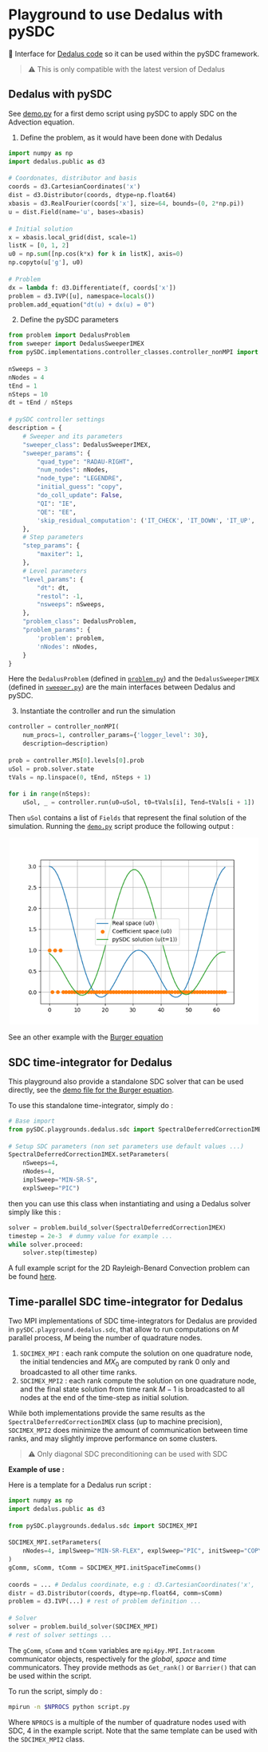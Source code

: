 # Playground to use Dedalus with pySDC

:scroll: Interface for [Dedalus code](https://dedalus-project.readthedocs.io/en/latest/) so it can be used within the pySDC framework.

> :warning: This is only compatible with the latest version of Dedalus

## Dedalus with pySDC

See [demo.py](./scratch.py) for a first demo script using pySDC to apply SDC on the Advection equation.

1. Define the problem, as it would have been done with Dedalus

```python
import numpy as np
import dedalus.public as d3

# Coordonates, distributor and basis
coords = d3.CartesianCoordinates('x')
dist = d3.Distributor(coords, dtype=np.float64)
xbasis = d3.RealFourier(coords['x'], size=64, bounds=(0, 2*np.pi))
u = dist.Field(name='u', bases=xbasis)

# Initial solution
x = xbasis.local_grid(dist, scale=1)
listK = [0, 1, 2]
u0 = np.sum([np.cos(k*x) for k in listK], axis=0)
np.copyto(u['g'], u0)

# Problem
dx = lambda f: d3.Differentiate(f, coords['x'])
problem = d3.IVP([u], namespace=locals())
problem.add_equation("dt(u) + dx(u) = 0")
```

2. Define the pySDC parameters

```python
from problem import DedalusProblem
from sweeper import DedalusSweeperIMEX
from pySDC.implementations.controller_classes.controller_nonMPI import controller_nonMPI

nSweeps = 3
nNodes = 4
tEnd = 1
nSteps = 10
dt = tEnd / nSteps

# pySDC controller settings
description = {
    # Sweeper and its parameters
    "sweeper_class": DedalusSweeperIMEX,
    "sweeper_params": {
        "quad_type": "RADAU-RIGHT",
        "num_nodes": nNodes,
        "node_type": "LEGENDRE",
        "initial_guess": "copy",
        "do_coll_update": False,
        "QI": "IE",
        "QE": "EE",
        'skip_residual_computation': ('IT_CHECK', 'IT_DOWN', 'IT_UP', 'IT_FINE', 'IT_COARSE'),
    },
    # Step parameters
    "step_params": {
        "maxiter": 1,
    },
    # Level parameters
    "level_params": {
        "dt": dt,
        "restol": -1,
        "nsweeps": nSweeps,
    },
    "problem_class": DedalusProblem,
    "problem_params": {
        'problem': problem,
        'nNodes': nNodes,
    }
}
```

Here the `DedalusProblem` (defined in [`problem.py`](problem.py)) and the `DedalusSweeperIMEX` (defined in [`sweeper.py`](./sweeper.py)) are the main interfaces between Dedalus and pySDC.

3. Instantiate the controller and run the simulation

```python
controller = controller_nonMPI(
    num_procs=1, controller_params={'logger_level': 30},
    description=description)

prob = controller.MS[0].levels[0].prob
uSol = prob.solver.state
tVals = np.linspace(0, tEnd, nSteps + 1)

for i in range(nSteps):
    uSol, _ = controller.run(u0=uSol, t0=tVals[i], Tend=tVals[i + 1])
```

Then `uSol` contains a list of `Fields` that represent the final solution of the simulation. Running the [`demo.py`](./demo.py) script produce the following output :

<p align="center">
  <img src="./demo_advection.png" width="500"/>
</p>

See an other example with the [Burger equation](./burger.py)


## SDC time-integrator for Dedalus

This playground also provide a standalone SDC solver that can be used directly,
see the [demo file for the Burger equation](./burger_ref.py).

To use this standalone time-integrator, simply do :

```python
# Base import
from pySDC.playgrounds.dedalus.sdc import SpectralDeferredCorrectionIMEX

# Setup SDC parameters (non set parameters use default values ...)
SpectralDeferredCorrectionIMEX.setParameters(
    nSweeps=4,
    nNodes=4,
    implSweep="MIN-SR-S",
    explSweep="PIC")
```

then you can use this class when instantiating and using a Dedalus solver simply like this :

```python
solver = problem.build_solver(SpectralDeferredCorrectionIMEX)
timestep = 2e-3  # dummy value for example ...
while solver.proceed:
    solver.step(timestep)
```

A full example script for the 2D Rayleigh-Benard Convection problem can be found [here](./rayleighBenardSDC.py).

## Time-parallel SDC time-integrator for Dedalus

Two MPI implementations of SDC time-integrators for 
Dedalus are provided in `pySDC.playground.dedalus.sdc`, 
that allow to run computations on $M$ parallel process,
$M$ being the number of quadrature nodes.

1. `SDCIMEX_MPI` : each rank compute the solution on one quadrature node, the initial tendencies and $MX_0$ are computed by rank 0 only and broadcasted to all other time ranks.
2. `SDCIMEX_MPI2` : each rank compute the solution on one quadrature node, and the final state solution from time rank $M-1$ is broadcasted to all nodes at the end of the time-step as initial solution.

While both implementations provide the same results as the `SpectralDeferredCorrectionIMEX` class 
(up to machine precision), `SDCIMEX_MPI2` does minimize
the amount of communication between time ranks, and may slightly improve performance on some clusters.

> ⚠️ Only diagonal SDC preconditioning can be used with SDC

**Example of use :**

Here is a template for a Dedalus run script :

```python
import numpy as np
import dedalus.public as d3

from pySDC.playgrounds.dedalus.sdc import SDCIMEX_MPI

SDCIMEX_MPI.setParameters(
    nNodes=4, implSweep="MIN-SR-FLEX", explSweep="PIC", initSweep="COPY"
)
gComm, sComm, tComm = SDCIMEX_MPI.initSpaceTimeComms()

coords = ... # Dedalus coordinate, e.g : d3.CartesianCoordinates('x', 'y', 'z')
distr = d3.Distributor(coords, dtype=np.float64, comm=sComm)
problem = d3.IVP(...) # rest of problem definition ...

# Solver
solver = problem.build_solver(SDCIMEX_MPI)
# rest of solver settings ...
```

The `gComm`, `sComm` and `tComm` variables are `mpi4py.MPI.Intracomm` communicator objects, respectively for the _global_, _space_ and _time_ communicators.
They provide methods as `Get_rank()` or `Barrier()` that
can be used within the script.

To run the script, simply do :

```bash
mpirun -n $NPROCS python script.py
```

Where `NPROCS` is a multiple of the number of quadrature nodes used with SDC, 4 in the example script.
Note that the same template can be used with the 
`SDCIMEX_MPI2` class.